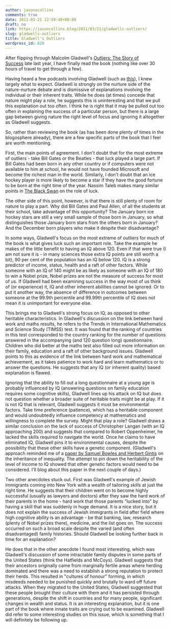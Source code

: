 ```yaml
---
author: jasonacollins
comments: true
date: 2011-03-21 12:59:48+00:00
draft: no
link: https://jasoncollins.blog/2011/03/21/gladwells-outliers/
slug: gladwells-outliers
title: Gladwell's Outliers
wordpress_id: 620
---
```


After flipping through Malcolm Gladwell's [Outliers: The Story of Success](http://www.amazon.com/gp/product/0316017930/ref=as_li_ss_tl?ie=UTF8&tag=evolvieconom-20&linkCode=as2&camp=217145&creative=399369&creativeASIN=0316017930) late last year, I have finally read the book (nothing like over 30 hours of travel to get through a few).

Having heard a few podcasts involving Gladwell (such as [this](http://www.youtube.com/watch?v=QHxf68nb_-o)), I knew largely what to expect. Gladwell is strongly on the nurture side of the nature-nurture debate and is dismissive of explanations involving the individual or their inherent traits. While he does (at times) concede that nature might play a role, he suggests this is uninteresting and that we pull this explanation out too often. I think he is right that it may be pulled out too often in explaining the success of a particular person, but there is a large gap between giving nature the right level of focus and ignoring it altogether as Gladwell suggests.

So, rather than reviewing the book (as has been done plenty of times in the blogosphere already), there are a few specific parts of the book that I feel are worth mentioning.

First, the main points of agreement. I don't doubt that for the most extreme of outliers - take Bill Gates or the Beatles - that luck played a large part. If Bill Gates had been born in any other country or if computers were not available to him at school, he would not have founded Microsoft and become the richest man in the world. Similarly, I don't doubt that an ice hockey player is more likely to become a star if they have the good fortune to be born at the right time of the year. Nassim Taleb makes many similar points in [The Black Swan](http://www.amazon.com/gp/product/0141034599/ref=as_li_ss_tl?ie=UTF8&tag=evolvieconom-20&linkCode=as2&camp=217145&creative=399369&creativeASIN=0141034599) on the role of luck.

The other side of this point, however, is that there is still plenty of room for nature to play a part. Why did Bill Gates and Paul Allen, of all the students at their school, take advantage of this opportunity? The January born ice hockey stars are still a very small sample of those born in January, so what distinguishes those January born stars from the others born in January? And the December born players who make it despite their disadvantage?

In some ways, Gladwell's focus on the most extreme of outliers for much of the book is what gives luck such an important role. Take the example he makes of the little benefit to having an IQ above 120. Even if that were true (I am not sure it is - in many sciences those extra IQ points are still worth a bit), 90 per cent of the population has an IQ below 120. IQ is a strong predictor of income, status, health and a raft of other factors. While someone with an IQ of 140 might be as likely as someone with an IQ of 180 to win a Nobel prize, Nobel prizes are not the measure of success for most of us. If Gladwell had been examining success in the way most of us think of (or experience) it, IQ and other inherent abilities cannot be ignored. Or to put it another way, the absence of difference in outcomes between someone at the 99.9th percentile and 99.99th percentile of IQ does not mean it is unimportant for everyone else.

This brings me to Gladwell's strong focus on IQ, as opposed to other heritable characteristics. In Gladwell's discussion on the link between hard work and maths results, he refers to the Trends in International Mathematics and Science Study (TIMSS) test. It was found that the ranking of countries in this test corresponded to the country ranking for the number of questions answered in the accompanying (and 120 question long) questionnaire. Children who did better at the maths test also filled out more information on their family, education and a raft of other background issues. Gladwell points to this as evidence of the link between hard work and mathematical achievement, as it takes patience to work hard and learn mathematics or to answer the questions. He suggests that any IQ (or inherent quality) based explanation is flawed.

Ignoring that the ability to fill out a long questionnaire at a young age is probably influenced by IQ (answering questions on family education requires some cognitive skills), Gladwell lines up his attack on IQ but does not question whether a broader suite of heritable traits might be at play. If it is not IQ that is relevant, Gladwell suggests it must be environmental factors. Take time preference (patience), which has a heritable component and would undoubtedly influence competency at mathematics and willingness to complete the survey. Might that play a role? Gladwell draws a similar conclusion on the lack of success of Christopher Langan (with an IQ approaching 200) and suggests that compared to Robert Oppenheimer, he lacked the skills required to navigate the world. Once he claims to have eliminated IQ, Gladwell pins it to environmental causes, despite the possibility that these other skills have a genetic component. (Gladwell's approach reminded me of a [paper by Samuel Bowles and Herbert Gintis](http://dx.doi.org/10.1257/089533002760278686) on the inheritance of inequality. The attempt to pin down the heritability of the level of income to IQ showed that other genetic factors would need to be considered. I'll blog about this paper in the next couple of days.)

Two other anecdotes stuck out. First was Gladwell's example of Jewish immigrants coming into New York with a wealth of tailoring skills at just the right time. He suggests that their children went on to become highly successful (usually as lawyers and doctors) after they saw the hard work of their parents in the home - hard work that those parents "lucked into" by having a skill that was suddenly in huge demand. It is a nice story, but it does not explain the success of Jewish immigrants in field after field where high cognitive ability is an advantage - be that banking, law, research (plenty of Nobel prizes there), medicine, and the list goes on. The success occurred on such a broad scale despite the varied (and often disadvantaged) family histories. Should Gladwell be looking further back in time for an explanation?

He does that in the other anecdote I found most interesting, which was Gladwell's discussion of some intractable family disputes in some parts of the United States (think the Hatfields and McCoys). Gladwell suggests that their ancestors originally came from marginally fertile areas where herding dominated and there was a need to establish a strong reputation to protect their herds. This resulted in "cultures of honour" forming, in which misdeeds needed to be punished quickly and brutally to ward off future attacks. When they migrated to the United States, Gladwell suggested that these people brought their culture with them and it has persisted through generations, despite the shift in countries and for many people, significant changes in wealth and status. It is an interesting explanation, but it is one part of the book where innate traits are crying out to be examined. Gladwell did refer to some interesting studies on this issue, which is something that I will definitely be following up.
